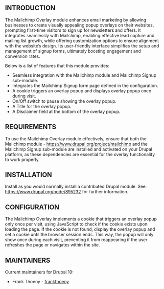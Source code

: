 ## INTRODUCTION

The Mailchimp Overlay module enhances email marketing by allowing businesses to create visually appealing popup overlays on their websites, prompting first-time visitors to sign up for newsletters and offers. It integrates seamlessly with Mailchimp, enabling effective lead capture and mailing list growth, while offering customization options to ensure alignment with the website’s design. Its user-friendly interface simplifies the setup and management of signup forms, ultimately boosting engagement and conversion rates.

Below is a list of features that this module provides:
- Seamless integration with the Mailchimp module and Mailchimp Signup sub-module.
- Integrates the Mailchimp Signup form page defined in the configuration.
- A cookie triggers an overlay popup and displays overlay popup once during visit.
- On/Off switch to pause showing the overlay popup.
- A Title for the overlay popup.
- A Disclaimer field at the bottom of the overlay popup. 

## REQUIREMENTS

To use the Mailchimp Overlay module effectively, ensure that both the Mailchimp module - https://www.drupal.org/project/mailchimp and the Mailchimp Signup sub-module are installed and activated on your Drupal platform, as these dependencies are essential for the overlay functionality to work properly.

## INSTALLATION

Install as you would normally install a contributed Drupal module.
See: https://www.drupal.org/node/895232 for further information.

## CONFIGURATION

The Mailchimp Overlay implements a cookie that triggers an overlay popup only once per visit, using JavaScript to check if the cookie exists upon loading the page. If the cookie is not found, display the overlay popup and set a cookie until the browser session ends. This way, the popup will only show once during each visit, preventing it from reappearing if the user refreshes the page or navigates within the site.

## MAINTAINERS

Current maintainers for Drupal 10:

- Frank Thoeny - [frankthoeny](https://www.drupal.org/u/frankthoeny)

